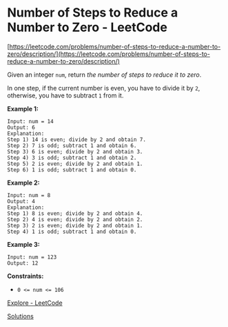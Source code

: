 # Number of Steps to Reduce a Number to Zero - LeetCode

[https://leetcode.com/problems/number-of-steps-to-reduce-a-number-to-zero/description/](https://leetcode.com/problems/number-of-steps-to-reduce-a-number-to-zero/description/)

Given an integer `num`, return *the number of steps to reduce it to zero*.

In one step, if the current number is even, you have to divide it by `2`, otherwise, you have to subtract `1` from it.

**Example 1:**

```
Input: num = 14
Output: 6
Explanation:
Step 1) 14 is even; divide by 2 and obtain 7.
Step 2) 7 is odd; subtract 1 and obtain 6.
Step 3) 6 is even; divide by 2 and obtain 3.
Step 4) 3 is odd; subtract 1 and obtain 2.
Step 5) 2 is even; divide by 2 and obtain 1.
Step 6) 1 is odd; subtract 1 and obtain 0.

```

**Example 2:**

```
Input: num = 8
Output: 4
Explanation:
Step 1) 8 is even; divide by 2 and obtain 4.
Step 2) 4 is even; divide by 2 and obtain 2.
Step 3) 2 is even; divide by 2 and obtain 1.
Step 4) 1 is odd; subtract 1 and obtain 0.

```

**Example 3:**

```
Input: num = 123
Output: 12

```

**Constraints:**

- `0 <= num <= 106`

[Explore - LeetCode](https://leetcode.com/explore/learn/card/the-leetcode-beginners-guide/692/challenge-problems/4425/)

[Solutions](number-of-steps-to-reduce-a-number-to-zero-leetc/solutions.md)